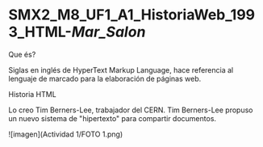# SMX2_M8_UF1_A1_HistoriaWeb_1993_HTML-_Mar_Salon_

Que és?

Siglas en inglés de HyperText Markup Language, hace referencia al lenguaje de marcado para la elaboración de páginas web. 

Historia HTML

Lo creo Tim Berners-Lee, trabajador del CERN. Tim Berners-Lee propuso un nuevo sistema de "hipertexto" para compartir documentos.

![imagen](Actividad 1/FOTO 1.png)

